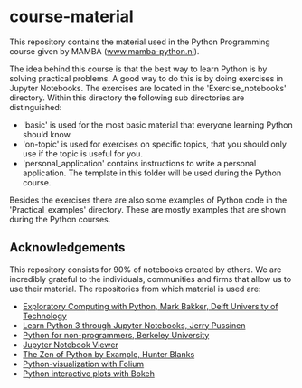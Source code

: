 # course-material
This repository contains the material used in the Python Programming course given by MAMBA (www.mamba-python.nl). 

The idea behind this course is that the best way to learn Python is by solving practical problems. A good way to do this is by doing exercises in Jupyter Notebooks. The exercises are located in the 'Exercise_notebooks' directory. Within this directory the following sub directories are distinguished:
- 'basic' is used for the most basic material that everyone learning Python should know.
- 'on-topic' is used for exercises on specific topics, that you should only use if the topic is useful for you.
- 'personal_application' contains instructions to write a personal application. The template in this folder will be used during the Python course.

Besides the exercises there are also some examples of Python code in the 'Practical_examples' directory. These are mostly examples that are shown during the Python courses.

## Acknowledgements
This repository consists for 90% of notebooks created by others. We are incredibly grateful to the individuals, communities and firms that allow us to use their material. The repositories from which material is used are:
- [Exploratory Computing with Python, Mark Bakker, Delft University of Technology](https://mbakker7.github.io/exploratory_computing_with_python)
- [Learn Python 3 through Jupyter Notebooks, Jerry Pussinen](https://github.com/jerry-git/learn-python3)
- [Python for non-programmers, Berkeley University](https://github.com/BIDS/2016-01-14-berkeley)
- [Jupyter Notebook Viewer](https://github.com/jupyter/nbviewer)
- [The Zen of Python by Example, Hunter Blanks](https://github.com/hblanks/zen-of-python-by-example)
- [Python-visualization with Folium](https://github.com/python-visualization/folium)
- [Python interactive plots with Bokeh](https://github.com/bokeh/bokeh-notebooks)
